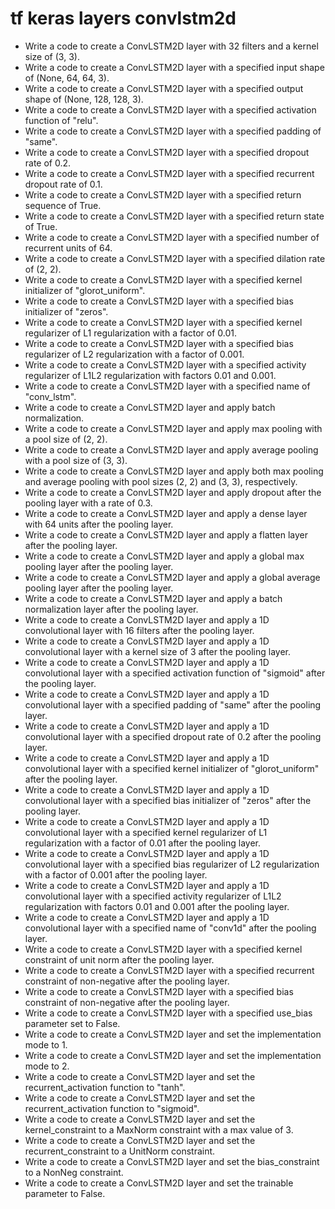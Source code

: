 # tf keras layers convlstm2d

- Write a code to create a ConvLSTM2D layer with 32 filters and a kernel size of (3, 3).
- Write a code to create a ConvLSTM2D layer with a specified input shape of (None, 64, 64, 3).
- Write a code to create a ConvLSTM2D layer with a specified output shape of (None, 128, 128, 3).
- Write a code to create a ConvLSTM2D layer with a specified activation function of "relu".
- Write a code to create a ConvLSTM2D layer with a specified padding of "same".
- Write a code to create a ConvLSTM2D layer with a specified dropout rate of 0.2.
- Write a code to create a ConvLSTM2D layer with a specified recurrent dropout rate of 0.1.
- Write a code to create a ConvLSTM2D layer with a specified return sequence of True.
- Write a code to create a ConvLSTM2D layer with a specified return state of True.
- Write a code to create a ConvLSTM2D layer with a specified number of recurrent units of 64.
- Write a code to create a ConvLSTM2D layer with a specified dilation rate of (2, 2).
- Write a code to create a ConvLSTM2D layer with a specified kernel initializer of "glorot_uniform".
- Write a code to create a ConvLSTM2D layer with a specified bias initializer of "zeros".
- Write a code to create a ConvLSTM2D layer with a specified kernel regularizer of L1 regularization with a factor of 0.01.
- Write a code to create a ConvLSTM2D layer with a specified bias regularizer of L2 regularization with a factor of 0.001.
- Write a code to create a ConvLSTM2D layer with a specified activity regularizer of L1L2 regularization with factors 0.01 and 0.001.
- Write a code to create a ConvLSTM2D layer with a specified name of "conv_lstm".
- Write a code to create a ConvLSTM2D layer and apply batch normalization.
- Write a code to create a ConvLSTM2D layer and apply max pooling with a pool size of (2, 2).
- Write a code to create a ConvLSTM2D layer and apply average pooling with a pool size of (3, 3).
- Write a code to create a ConvLSTM2D layer and apply both max pooling and average pooling with pool sizes (2, 2) and (3, 3), respectively.
- Write a code to create a ConvLSTM2D layer and apply dropout after the pooling layer with a rate of 0.3.
- Write a code to create a ConvLSTM2D layer and apply a dense layer with 64 units after the pooling layer.
- Write a code to create a ConvLSTM2D layer and apply a flatten layer after the pooling layer.
- Write a code to create a ConvLSTM2D layer and apply a global max pooling layer after the pooling layer.
- Write a code to create a ConvLSTM2D layer and apply a global average pooling layer after the pooling layer.
- Write a code to create a ConvLSTM2D layer and apply a batch normalization layer after the pooling layer.
- Write a code to create a ConvLSTM2D layer and apply a 1D convolutional layer with 16 filters after the pooling layer.
- Write a code to create a ConvLSTM2D layer and apply a 1D convolutional layer with a kernel size of 3 after the pooling layer.
- Write a code to create a ConvLSTM2D layer and apply a 1D convolutional layer with a specified activation function of "sigmoid" after the pooling layer.
- Write a code to create a ConvLSTM2D layer and apply a 1D convolutional layer with a specified padding of "same" after the pooling layer.
- Write a code to create a ConvLSTM2D layer and apply a 1D convolutional layer with a specified dropout rate of 0.2 after the pooling layer.
- Write a code to create a ConvLSTM2D layer and apply a 1D convolutional layer with a specified kernel initializer of "glorot_uniform" after the pooling layer.
- Write a code to create a ConvLSTM2D layer and apply a 1D convolutional layer with a specified bias initializer of "zeros" after the pooling layer.
- Write a code to create a ConvLSTM2D layer and apply a 1D convolutional layer with a specified kernel regularizer of L1 regularization with a factor of 0.01 after the pooling layer.
- Write a code to create a ConvLSTM2D layer and apply a 1D convolutional layer with a specified bias regularizer of L2 regularization with a factor of 0.001 after the pooling layer.
- Write a code to create a ConvLSTM2D layer and apply a 1D convolutional layer with a specified activity regularizer of L1L2 regularization with factors 0.01 and 0.001 after the pooling layer.
- Write a code to create a ConvLSTM2D layer and apply a 1D convolutional layer with a specified name of "conv1d" after the pooling layer.
- Write a code to create a ConvLSTM2D layer with a specified kernel constraint of unit norm after the pooling layer.
- Write a code to create a ConvLSTM2D layer with a specified recurrent constraint of non-negative after the pooling layer.
- Write a code to create a ConvLSTM2D layer with a specified bias constraint of non-negative after the pooling layer.
- Write a code to create a ConvLSTM2D layer with a specified use_bias parameter set to False.
- Write a code to create a ConvLSTM2D layer and set the implementation mode to 1.
- Write a code to create a ConvLSTM2D layer and set the implementation mode to 2.
- Write a code to create a ConvLSTM2D layer and set the recurrent_activation function to "tanh".
- Write a code to create a ConvLSTM2D layer and set the recurrent_activation function to "sigmoid".
- Write a code to create a ConvLSTM2D layer and set the kernel_constraint to a MaxNorm constraint with a max value of 3.
- Write a code to create a ConvLSTM2D layer and set the recurrent_constraint to a UnitNorm constraint.
- Write a code to create a ConvLSTM2D layer and set the bias_constraint to a NonNeg constraint.
- Write a code to create a ConvLSTM2D layer and set the trainable parameter to False.